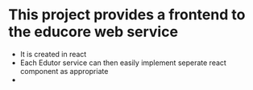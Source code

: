 # This project provides a frontend to the educore web service
- It is created in react
- Each Edutor service can then easily implement seperate react component as appropriate
- 